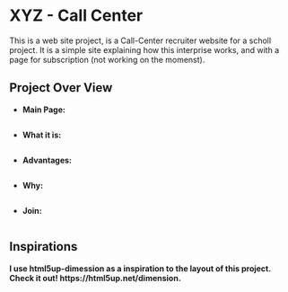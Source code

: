 <h1>XYZ - Call Center</h1>
This is a web site project, is a Call-Center recruiter website for a scholl project.
It is a simple site explaining how this interprise works, and with a page for subscription (not working on the momenst).

<h2>Project Over View</h2>
<ul>
  <li>
    <p><strong>Main Page:</p>
    <img src=""/>
  </li>
  <li>
    <p><strong>What it is:</p>
    <img src=""/>
  </li>
  <li>
    <p><strong>Advantages:</p>
    <img src=""/>
  </li>
  <li>
    <p><strong>Why:</p>
    <img src=""/>
  </li>
  <li>
    <p><strong>Join:</p>
    <img src=""/>
  </li>
</ul>

<h2>Inspirations</h2>
I use html5up-dimession as a inspiration to the layout of this project.
Check it out! https://html5up.net/dimension.

